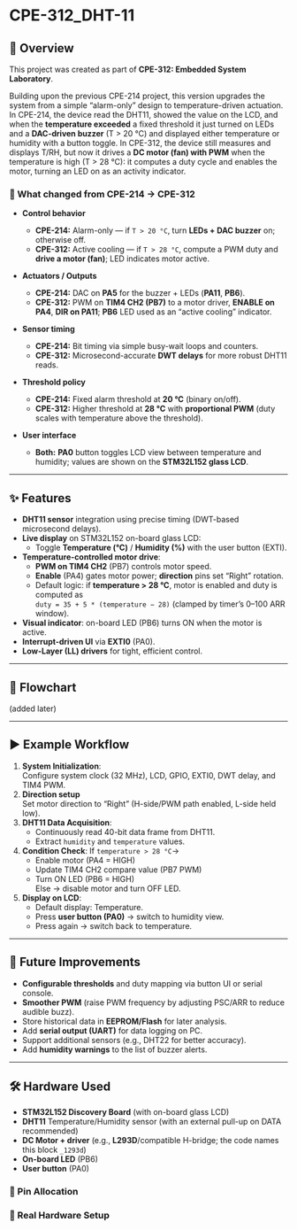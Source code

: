 # CPE-312_DHT-11

## 📖 Overview
This project was created as part of **CPE-312: Embedded System Laboratory**.

Building upon the previous CPE-214 project, this version upgrades the system from a simple “alarm-only” design to temperature-driven actuation. In CPE-214, the device read the DHT11, showed the value on the LCD, and when the **temperature exceeded** a fixed threshold it just turned on LEDs and a **DAC-driven buzzer** (T > 20 °C) and displayed either temperature or humidity with a button toggle. In CPE-312, the device still measures and displays T/RH, but now it drives a **DC motor (fan) with PWM** when the temperature is high (T > 28 °C): it computes a duty cycle and enables the motor, turning an LED on as an activity indicator.


### 🔁 What changed from CPE-214 → CPE-312 
- **Control behavior**
  - **CPE-214:** Alarm-only — if `T > 20 °C`, turn **LEDs + DAC buzzer** on; otherwise off.
  - **CPE-312:** Active cooling — if `T > 28 °C`, compute a PWM duty and **drive a motor (fan)**; LED indicates motor active.

- **Actuators / Outputs**
  - **CPE-214:** DAC on **PA5** for the buzzer + LEDs (**PA11**, **PB6**).
  - **CPE-312:** PWM on **TIM4 CH2 (PB7)** to a motor driver, **ENABLE on PA4**, **DIR on PA11**; **PB6** LED used as an “active cooling” indicator.

- **Sensor timing**
  - **CPE-214:** Bit timing via simple busy-wait loops and counters.
  - **CPE-312:** Microsecond-accurate **DWT delays** for more robust DHT11 reads.

- **Threshold policy**
  - **CPE-214:** Fixed alarm threshold at **20 °C** (binary on/off).
  - **CPE-312:** Higher threshold at **28 °C** with **proportional PWM** (duty scales with temperature above the threshold).

- **User interface**
  - **Both:** **PA0** button toggles LCD view between temperature and humidity; values are shown on the **STM32L152 glass LCD**.
---

## ✨ Features
- **DHT11 sensor** integration using precise timing (DWT-based microsecond delays).
- **Live display** on STM32L152 on-board glass LCD:
  - Toggle **Temperature (°C)** / **Humidity (%)** with the user button (EXTI).
- **Temperature-controlled motor drive**:
  - **PWM on TIM4 CH2** (PB7) controls motor speed.
  - **Enable** (PA4) gates motor power; **direction** pins set “Right” rotation.
  - Default logic: if **temperature > 28 °C**, motor is enabled and duty is computed as  
    `duty = 35 + 5 * (temperature − 28)` (clamped by timer’s 0–100 ARR window).
- **Visual indicator**: on-board LED (PB6) turns ON when the motor is active.
- **Interrupt-driven UI** via **EXTI0** (PA0).
- **Low-Layer (LL) drivers** for tight, efficient control.

---

## 🧩 Flowchart
(added later)

---

## ▶️ Example Workflow
1. **System Initialization**:  
   Configure system clock (32 MHz), LCD, GPIO, EXTI0, DWT delay, and TIM4 PWM.
2. **Direction setup**  
   Set motor direction to “Right” (H-side/PWM path enabled, L-side held low).
3. **DHT11 Data Acquisition**:
   - Continuously read 40-bit data frame from DHT11.
   - Extract `humidity` and `temperature` values.
4. **Condition Check**: 
   If `temperature > 28 °C`→
   - Enable motor (PA4 = HIGH)
   - Update TIM4 CH2 compare value (PB7 PWM)
   - Turn ON LED (PB6 = HIGH)  
   Else → disable motor and turn OFF LED.
5. **Display on LCD**:
   - Default display: Temperature.  
   - Press **user button (PA0)** → switch to humidity view.  
   - Press again → switch back to temperature.

---

## 🚀 Future Improvements
- **Configurable thresholds** and duty mapping via button UI or serial console.
- **Smoother PWM** (raise PWM frequency by adjusting PSC/ARR to reduce audible buzz).
- Store historical data in **EEPROM/Flash** for later analysis.
- Add **serial output (UART)** for data logging on PC.
- Support additional sensors (e.g., DHT22 for better accuracy).
- Add **humidity warnings** to the list of buzzer alerts.

---

## 🛠️ Hardware Used
- **STM32L152 Discovery Board** (with on-board glass LCD)
- **DHT11** Temperature/Humidity sensor (with an external pull-up on DATA recommended)
- **DC Motor + driver** (e.g., **L293D**/compatible H-bridge; the code names this block `_1293d`)
- **On-board LED** (PB6)
- **User button** (PA0)

### 📍 Pin Allocation


### 📸 Real Hardware Setup

